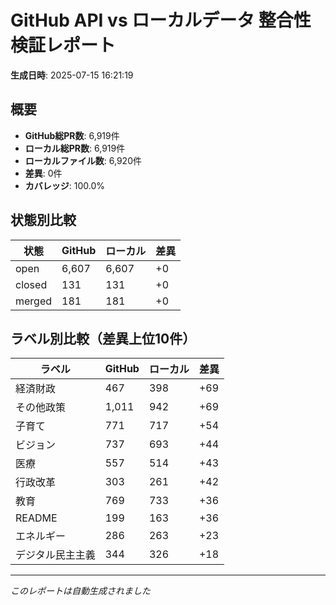 # GitHub API vs ローカルデータ 整合性検証レポート

**生成日時**: 2025-07-15 16:21:19

## 概要

- **GitHub総PR数**: 6,919件
- **ローカル総PR数**: 6,919件
- **ローカルファイル数**: 6,920件
- **差異**: 0件
- **カバレッジ**: 100.0%

## 状態別比較

| 状態 | GitHub | ローカル | 差異 |
|------|--------|----------|------|
| open | 6,607 | 6,607 | +0 |
| closed | 131 | 131 | +0 |
| merged | 181 | 181 | +0 |

## ラベル別比較（差異上位10件）

| ラベル | GitHub | ローカル | 差異 |
|--------|--------|----------|------|
| 経済財政 | 467 | 398 | +69 |
| その他政策 | 1,011 | 942 | +69 |
| 子育て | 771 | 717 | +54 |
| ビジョン | 737 | 693 | +44 |
| 医療 | 557 | 514 | +43 |
| 行政改革 | 303 | 261 | +42 |
| 教育 | 769 | 733 | +36 |
| README | 199 | 163 | +36 |
| エネルギー | 286 | 263 | +23 |
| デジタル民主主義 | 344 | 326 | +18 |

---
*このレポートは自動生成されました*